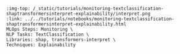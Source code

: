 ```{grid-item-card} 🕵️‍♀️ Analyzing predictions with model explainability methods
:img-top: /_static/tutorials/monitoring-textclassification-shaptransformersinterpret-explainability/interpret.png
:link: ../../tutorials/notebooks/monitoring-textclassification-shaptransformersinterpret-explainability.html
MLOps Steps: Monitoring \
NLP Tasks: TextClassification \
Libraries: shap, transformers-interpret \
Techniques: Explainability
```
